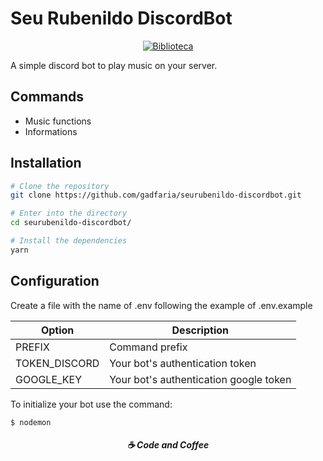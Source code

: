 # Seu Rubenildo DiscordBot 
<div align="center"">
    <a href="https://discord.js.org/#/" target="_blank"><img src="https://img.shields.io/badge/Biblioteca-discord.js-%23738adb" alt="Biblioteca"/></a>
  </div>

A simple discord bot to play music on your server.

## Commands

- Music functions
- Informations

## Installation 

```bash
# Clone the repository
git clone https://github.com/gadfaria/seurubenildo-discordbot.git

# Enter into the directory
cd seurubenildo-discordbot/

# Install the dependencies
yarn
```

## Configuration

Create a file with the name of .env following the example of .env.example

| Option | Description |
| ------ | ------ |
| PREFIX | Command prefix |
| TOKEN_DISCORD | Your bot's authentication token |
| GOOGLE_KEY | Your bot's authentication google token |

To initialize your bot use the command:

```$ nodemon```

<h5 align="center">
  ☕ Code and Coffee
</h5>
